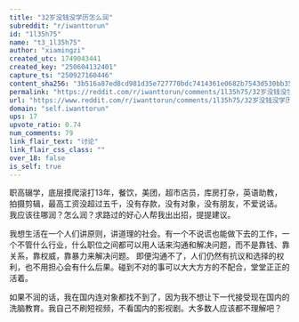 ```yaml
---
title: "32岁没钱没学历怎么润"
subreddit: "r/iwanttorun"
id: "1l35h75"
name: "t3_1l35h75"
author: "xiamingzi"
created_utc: 1749043441
created_key: "250604132401"
capture_ts: "250927160446"
content_sha256: "3b516a87ed8cd981d35e727770bdc7414361e0682b7543d530bb358ef4bee323"
permalink: "https://reddit.com/r/iwanttorun/comments/1l35h75/32岁没钱没学历怎么润/"
url: "https://www.reddit.com/r/iwanttorun/comments/1l35h75/32岁没钱没学历怎么润/"
domain: "self.iwanttorun"
ups: 17
upvote_ratio: 0.74
num_comments: 79
link_flair_text: "讨论"
link_flair_css_class: ""
over_18: false
is_self: true
---
```


职高辍学，底层摸爬滚打13年，餐饮，美团，超市店员，库房打杂，英语助教，拍摄剪辑，最高工资没超过五千，没有存款，没有对象，没有朋友，不爱说话。
我应该往哪润？怎么润？求路过的好心人帮我出出招，提提建议。

我想生活在一个人们讲原则，讲道理的社会。有一个不说谎也能做下去的工作，一个不管什么行业，什么职位之间都可以用人话来沟通和解决问题，而不是靠钱、靠关系，靠权威，靠暴力来解决问题。
即便沟通不了，人们仍然有抗议和选择的权利，也不用担心会有什么后果。碰到不对的事可以大大方方的不配合，堂堂正正的活着。

如果不润的话，我在国内连对象都找不到了，因为我不想让下一代接受现在国内的洗脑教育。我自己不刷短视频，不看国内的影视剧。大多数人应该都不理解吧？
